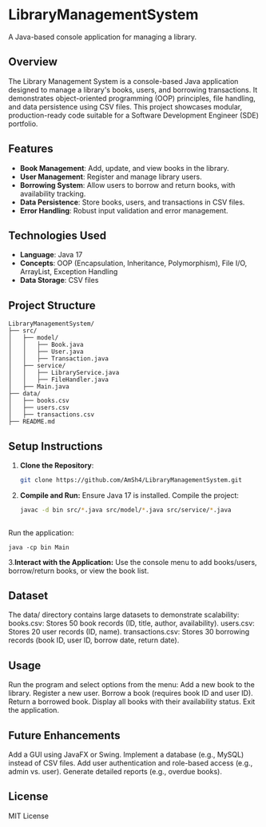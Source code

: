 # LibraryManagementSystem
A Java-based console application for managing a library.

## Overview
The Library Management System is a console-based Java application designed to manage a library's books, users, and borrowing transactions. It demonstrates object-oriented programming (OOP) principles, file handling, and data persistence using CSV files. This project showcases modular, production-ready code suitable for a Software Development Engineer (SDE) portfolio.

## Features
- **Book Management**: Add, update, and view books in the library.
- **User Management**: Register and manage library users.
- **Borrowing System**: Allow users to borrow and return books, with availability tracking.
- **Data Persistence**: Store books, users, and transactions in CSV files.
- **Error Handling**: Robust input validation and error management.

## Technologies Used
- **Language**: Java 17
- **Concepts**: OOP (Encapsulation, Inheritance, Polymorphism), File I/O, ArrayList, Exception Handling
- **Data Storage**: CSV files

## Project Structure
    
    LibraryManagementSystem/
    ├── src/
    │   ├── model/
    │   │   ├── Book.java
    │   │   ├── User.java
    │   │   ├── Transaction.java
    │   ├── service/
    │   │   ├── LibraryService.java
    │   │   ├── FileHandler.java
    │   ├── Main.java
    ├── data/
    │   ├── books.csv
    │   ├── users.csv
    │   ├── transactions.csv
    ├── README.md

   

## Setup Instructions
1. **Clone the Repository**:
   ```bash
   git clone https://github.com/AmSh4/LibraryManagementSystem.git

2. **Compile and Run:**
    Ensure Java 17 is installed.
    Compile the project:
    ```bash
    javac -d bin src/*.java src/model/*.java src/service/*.java
  
 Run the application:
     
    java -cp bin Main

3.**Interact with the Application:**
    Use the console menu to add books/users, borrow/return books, or view the book list.
## Dataset
The data/ directory contains large datasets to demonstrate scalability:
books.csv: Stores 50 book records (ID, title, author, availability).
users.csv: Stores 20 user records (ID, name).
transactions.csv: Stores 30 borrowing records (book ID, user ID, borrow date, return date).

## Usage
Run the program and select options from the menu:
Add a new book to the library.
Register a new user.
Borrow a book (requires book ID and user ID).
Return a borrowed book.
Display all books with their availability status.
Exit the application.

## Future Enhancements
Add a GUI using JavaFX or Swing.
Implement a database (e.g., MySQL) instead of CSV files.
Add user authentication and role-based access (e.g., admin vs. user).
Generate detailed reports (e.g., overdue books).

## License
MIT License
